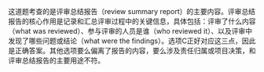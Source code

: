 这道题考查的是评审总结报告（review summary report）的主要内容。评审总结报告的核心作用是记录和汇总评审过程中的关键信息，具体包括：评审了什么内容（what was reviewed）、参与评审的人员是谁（who reviewed it）、以及评审中发现了哪些问题或结论（what were the findings）。选项C正好对应这三点，因此是正确答案。其他选项要么偏离了报告的内容，要么涉及责任归属或项目决策，和评审总结报告的主要用途不符。